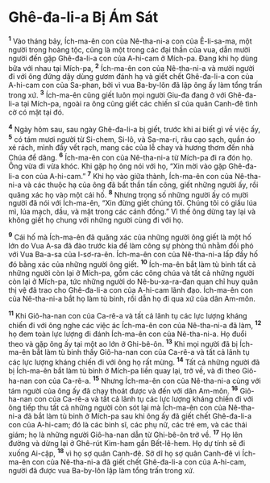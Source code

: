# Ghê-đa-li-a Bị Ám Sát
<sup><b>1</b></sup> Vào tháng bảy, Ích-ma-ên con của Nê-tha-ni-a con của Ê-li-sa-ma, một người trong hoàng tộc, cũng là một trong các đại thần của vua, dẫn mười người đến gặp Ghê-đa-li-a con của A-hi-cam ở Mích-pa. Ðang khi họ dùng bữa với nhau tại Mích-pa, <sup><b>2</b></sup> Ích-ma-ên con của Nê-tha-ni-a và mười người đi với ông đứng dậy dùng gươm đánh hạ và giết chết Ghê-đa-li-a con của A-hi-cam con của Sa-phan, bởi vì vua Ba-by-lôn đã lập ông ấy làm tổng trấn trong xứ. <sup><b>3</b></sup> Ích-ma-ên cũng giết luôn mọi người Giu-đa đang ở với Ghê-đa-li-a tại Mích-pa, ngoài ra ông cũng giết các chiến sĩ của quân Canh-đê tình cờ có mặt tại đó.

<sup><b>4</b></sup> Ngày hôm sau, sau ngày Ghê-đa-li-a bị giết, trước khi ai biết gì về việc ấy, <sup><b>5</b></sup> có tám mươi người từ Si-chem, Si-lô, và Sa-ma-ri, râu cạo sạch, quần áo xé rách, mình đầy vết rạch, mang các của lễ chay và hương thơm đến nhà Chúa để dâng. <sup><b>6</b></sup> Ích-ma-ên con của Nê-tha-ni-a từ Mích-pa đi ra đón họ. Ông vừa đi vừa khóc. Khi gặp họ ông nói với họ, “Xin mời vào gặp Ghê-đa-li-a con của A-hi-cam.” <sup><b>7</b></sup> Khi họ vào giữa thành, Ích-ma-ên con của Nê-tha-ni-a và các thuộc hạ của ông đã bất thần tấn công, giết những người ấy, rồi quăng xác họ vào một cái hố. <sup><b>8</b></sup> Nhưng trong số những người ấy có mười người đã nói với Ích-ma-ên, “Xin đừng giết chúng tôi. Chúng tôi có giấu lúa mì, lúa mạch, dầu, và mật trong các cánh đồng.” Vì thế ông dừng tay lại và không giết họ chung với những người cùng đi với họ.

<sup><b>9</b></sup> Cái hố mà Ích-ma-ên đã quăng xác của những người ông giết là một hố lớn do Vua A-sa đã đào trước kia để làm công sự phòng thủ nhằm đối phó với Vua Ba-a-sa của I-sơ-ra-ên. Ích-ma-ên con của Nê-tha-ni-a lấp đầy hố đó bằng xác của những người ông giết. <sup><b>10</b></sup> Ích-ma-ên bắt làm tù binh tất cả những người còn lại ở Mích-pa, gồm các công chúa và tất cả những người còn lại ở Mích-pa, tức những người do Nê-bu-xa-ra-đan quan chỉ huy quân thị vệ đã trao cho Ghê-đa-li-a con của A-hi-cam lãnh đạo. Ích-ma-ên con của Nê-tha-ni-a bắt họ làm tù binh, rồi dẫn họ đi qua xứ của dân Am-môn.

<sup><b>11</b></sup> Khi Giô-ha-nan con của Ca-rê-a và tất cả lãnh tụ các lực lượng kháng chiến đi với ông nghe các việc ác Ích-ma-ên con của Nê-tha-ni-a đã làm, <sup><b>12</b></sup> họ đem toàn lực lượng đi đánh Ích-ma-ên con của Nê-tha-ni-a. Họ đuổi theo và gặp ông ấy tại một ao lớn ở Ghi-bê-ôn. <sup><b>13</b></sup> Khi mọi người đã bị Ích-ma-ên bắt làm tù binh thấy Giô-ha-nan con của Ca-rê-a và tất cả lãnh tụ các lực lượng kháng chiến đi với ông họ rất mừng. <sup><b>14</b></sup> Tất cả những người đã bị Ích-ma-ên bắt làm tù binh ở Mích-pa liền quay lại, trở về, và đi theo Giô-ha-nan con của Ca-rê-a. <sup><b>15</b></sup> Nhưng Ích-ma-ên con của Nê-tha-ni-a cùng với tám người của ông ấy đã chạy thoát được và đến với dân Am-môn. <sup><b>16</b></sup> Giô-ha-nan con của Ca-rê-a và tất cả lãnh tụ các lực lượng kháng chiến đi với ông tiếp thu tất cả những người còn sót lại mà Ích-ma-ên con của Nê-tha-ni-a đã bắt làm tù binh ở Mích-pa sau khi ông ấy đã giết chết Ghê-đa-li-a con của A-hi-cam; đó là các binh sĩ, các phụ nữ, các trẻ em, và các thái giám; họ là những người Giô-ha-nan dẫn từ Ghi-bê-ôn trở về. <sup><b>17</b></sup> Họ lên đường và dừng lại ở Ghê-rút Kim-ham gần Bết-lê-hem. Họ dự tính sẽ đi xuống Ai-cập, <sup><b>18</b></sup> vì họ sợ quân Canh-đê. Sở dĩ họ sợ quân Canh-đê vì Ích-ma-ên con của Nê-tha-ni-a đã giết chết Ghê-đa-li-a con của A-hi-cam, người đã được vua Ba-by-lôn lập làm tổng trấn trong xứ.

